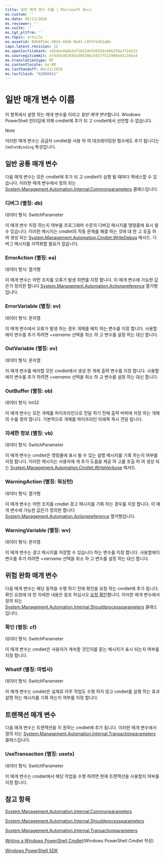 ```yaml
---
title: 일반 매개 변수 이름 | Microsoft Docs
ms.custom: ''
ms.date: 09/13/2016
ms.reviewer: ''
ms.suite: ''
ms.tgt_pltfrm: ''
ms.topic: article
ms.assetid: 0db9f54c-4014-4450-9e81-c9f5fe562a0e
caps.latest.revision: 12
ms.openlocfilehash: c65deeda6b2ef1b52de55035dc606259a7f2d232
ms.sourcegitcommit: e7445ba8203da304286c591ff513900ad1c244a4
ms.translationtype: MT
ms.contentlocale: ko-KR
ms.lasthandoff: 04/23/2019
ms.locfileid: "62068431"
---
```

# <a name="common-parameter-names"></a>일반 매개 변수 이름

이 항목에서 설명 하는 매개 변수를 이라고 *일반 매개 변수*합니다. Windows PowerShell 런타임에 의해 cmdlet에 추가 되 고 cmdlet에서 선언할 수 없습니다.

> [!NOTE]
> 이러한 매개 변수는 공급자 cmdlet을 사용 하 여 데코레이팅된 함수에도 추가 됩니다는 `CmdletBinding` 특성입니다.

## <a name="general-common-parameters"></a>일반 공통 매개 변수

다음 매개 변수는 모든 cmdlet에 추가 되 고 cmdlet이 실행 될 때마다 액세스할 수 있습니다. 이러한 매개 변수에서 정의 되는 [System.Management.Automation.Internal.Commonparameters](/dotnet/api/System.Management.Automation.Internal.CommonParameters) 클래스입니다.

### <a name="debug-alias-db"></a>디버그 (별칭: db)

데이터 형식: SwitchParameter

이 매개 변수 지정 하는지 여부를 프로그래머 수준의 디버깅 메시지를 명령줄에 표시 될 수 있습니다. 이러한 메시지는 cmdlet의 작동 문제를 해결 하는 것에 대 한 고 호출 하 여 생성 되는 [System.Management.Automation.Cmdlet.WriteDebug](/dotnet/api/System.Management.Automation.Cmdlet.WriteDebug) 메서드. 디버그 메시지를 지역화할 필요가 없습니다.

### <a name="erroraction-alias-ea"></a>ErrorAction (별칭: ea)

데이터 형식: 열거형

이 매개 변수는 어떤 조치를 오류가 발생 하면를 지정 합니다. 이 매개 변수에 가능한 값은가 정의한 합니다 [System.Management.Automation.Actionpreference](/dotnet/api/System.Management.Automation.ActionPreference) 열거형입니다.

### <a name="errorvariable-alias-ev"></a>ErrorVariable (별칭: ev)

데이터 형식: 문자열

이 매개 변수에서 오류가 발생 하는 경우 개체를 배치 하는 변수를 지정 합니다. 사용할에이 변수를 추가 하려면 +*varname* 선택을 취소 하 고 변수를 설정 하는 대신 합니다.

### <a name="outvariable-alias-ov"></a>OutVariable (별칭: ov)

데이터 형식: 문자열

이 매개 변수를 배치할 모든 cmdlet에서 생성 한 개체 출력 변수를 지정 합니다. 사용할에이 변수를 추가 하려면 +*varname* 선택을 취소 하 고 변수를 설정 하는 대신 합니다.

### <a name="outbuffer-alias-ob"></a>OutBuffer (별칭: ob)

데이터 형식: Int32

이 매개 변수는 모든 개체를 파이프라인으로 전달 하기 전에 출력 버퍼에 저장 하는 개체의 수를 정의 합니다. 기본적으로 개체를 파이프라인 아래쪽 즉시 전달 됩니다.

### <a name="verbose-alias-vb"></a>자세한 정보 (별칭: vb)

데이터 형식: SwitchParameter

이 매개 변수는 cmdlet은 명령줄에 표시 될 수 있는 설명 메시지를 기록 하는지 여부를 지정 합니다. 이러한 메시지는 사용자에 게 추가 도움을 제공 하 고를 호출 하 여 생성 되는 [System.Management.Automation.Cmdlet.WriteVerbose](/dotnet/api/System.Management.Automation.Cmdlet.WriteVerbose) 메서드.

### <a name="warningaction-alias-wa"></a>WarningAction (별칭: 워싱턴)

데이터 형식: 열거형

이 매개 변수는 어떤 조치를 cmdlet 경고 메시지를 기록 하는 경우를 지정 합니다. 이 매개 변수에 가능한 값은가 정의한 합니다 [System.Management.Automation.Actionpreference](/dotnet/api/System.Management.Automation.ActionPreference) 열거형입니다.

### <a name="warningvariable-alias-wv"></a>WarningVariable (별칭: wv)

데이터 형식: 문자열

이 매개 변수는 경고 메시지를 저장할 수 있습니다 하는 변수를 지정 합니다. 사용할에이 변수를 추가 하려면 +*varname* 선택을 취소 하 고 변수를 설정 하는 대신 합니다.

## <a name="risk-mitigation-parameters"></a>위험 완화 매개 변수

다음 매개 변수는 해당 동작을 수행 하기 전에 확인을 요청 하는 cmdlet에 추가 됩니다. 확인 요청에 대 한 자세한 내용은 참조 하십시오 [요청 확인](./requesting-confirmation-from-cmdlets.md)합니다. 이러한 매개 변수에서 정의 되는 [System.Management.Automation.Internal.Shouldprocessparameters](/dotnet/api/System.Management.Automation.Internal.ShouldProcessParameters) 클래스입니다.

### <a name="confirm-alias-cf"></a>확인 (별칭: cf)

데이터 형식: SwitchParameter

이 매개 변수는 cmdlet은 사용자가 계속할 것인지를 묻는 메시지가 표시 되는지 여부를 지정 합니다.

### <a name="whatif-alias-wi"></a>WhatIf (별칭: 마법사)

데이터 형식: SwitchParameter

이 매개 변수는 cmdlet은 실제로 아무 작업도 수행 하지 않고 cmdlet를 실행 하는 효과 설명 하는 메시지를 기록 하는지 여부를 지정 합니다.

## <a name="transaction-parameters"></a>트랜잭션 매개 변수

다음 매개 변수는 트랜잭션을 지 원하는 cmdlet에 추가 됩니다. 이러한 매개 변수에서 정의 되는 [System.Management.Automation.Internal.Transactionparameters](/dotnet/api/System.Management.Automation.Internal.TransactionParameters) 클래스입니다.

### <a name="usetransaction-alias-usetx"></a>UseTransaction (별칭: usetx)

데이터 형식: SwitchParameter

이 매개 변수는 cmdlet에서 해당 작업을 수행 하려면 현재 트랜잭션을 사용할지 여부를 지정 합니다.

## <a name="see-also"></a>참고 항목

[System.Management.Automation.Internal.Commonparameters](/dotnet/api/System.Management.Automation.Internal.CommonParameters)

[System.Management.Automation.Internal.Shouldprocessparameters](/dotnet/api/System.Management.Automation.Internal.ShouldProcessParameters)

[System.Management.Automation.Internal.Transactionparameters](/dotnet/api/System.Management.Automation.Internal.TransactionParameters)

[Writing a Windows PowerShell Cmdlet](./writing-a-windows-powershell-cmdlet.md)(Windows PowerShell Cmdlet 작성)

[Windows PowerShell SDK](../windows-powershell-reference.md)
